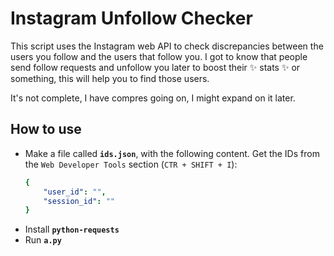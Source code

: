 # Instagram Unfollow Checker

This script uses the Instagram web API to check discrepancies between the users you follow and the users that follow you. I got to know that people send follow requests and unfollow you later to boost their ✨ stats ✨ or something, this will help you to find those users.

It's not complete, I have compres going on, I might expand on it later.

## How to use

- Make a file called **`ids.json`**, with the following content. Get the IDs from the `Web Developer Tools` section (`CTR + SHIFT + I`):
	```yaml
	{
	    "user_id": "",
	    "session_id": ""
	}
	```
- Install **`python-requests`**
- Run **`a.py`**
